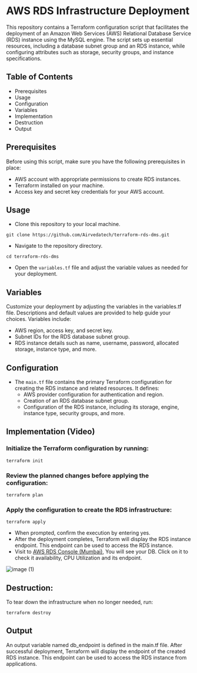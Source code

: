 # AWS RDS Infrastructure Deployment

This repository contains a Terraform configuration script that facilitates the deployment of an Amazon Web Services (AWS) Relational Database Service (RDS) instance using the MySQL engine. The script sets up essential resources, including a database subnet group and an RDS instance, while configuring attributes such as storage, security groups, and instance specifications.

## Table of Contents
- Prerequisites
- Usage
- Configuration
- Variables
- Implementation
- Destruction
- Output

## Prerequisites

Before using this script, make sure you have the following prerequisites in place:

- AWS account with appropriate permissions to create RDS instances.
- Terraform installed on your machine.
- Access key and secret key credentials for your AWS account.

## Usage

- Clone this repository to your local machine.
```
git clone https://github.com/Airvedatech/terraform-rds-dms.git
```

- Navigate to the repository directory.
```
cd terraform-rds-dms
```

- Open the `variables.tf` file and adjust the variable values as needed for your deployment.

## Variables

Customize your deployment by adjusting the variables in the variables.tf file. Descriptions and default values are provided to help guide your choices. Variables include:
- AWS region, access key, and secret key.
- Subnet IDs for the RDS database subnet group.
- RDS instance details such as name, username, password, allocated storage, instance type, and more.

## Configuration

- The `main.tf` file contains the primary Terraform configuration for creating the RDS instance and related resources. It defines:
  - AWS provider configuration for authentication and region.
  - Creation of an RDS database subnet group.
  - Configuration of the RDS instance, including its storage, engine, instance type, security groups, and more.

## Implementation (Video)

### Initialize the Terraform configuration by running:
```
terraform init
```

### Review the planned changes before applying the configuration:
```
terraform plan
````

### Apply the configuration to create the RDS infrastructure:
```
terraform apply
```
- When prompted, confirm the execution by entering yes.
- After the deployment completes, Terraform will display the RDS instance endpoint. This endpoint can be used to access the RDS instance.
- Visit to [AWS RDS Console (Mumbai)](https://ap-south-1.console.aws.amazon.com/rds/home?region=ap-south-1#database:id=new-mysql-rds-rds;is-cluster=false), You will see your DB. Click on it to check it availability, CPU Utilization and its endpoint.

![image (1)](https://github.com/Airvedatech/terraform-rds-dms/assets/111087144/cef97fa4-233f-49e9-9b95-7bc9a3a6d366)


## Destruction:

To tear down the infrastructure when no longer needed, run:
```
terraform destroy
```

## Output

An output variable named db_endpoint is defined in the main.tf file. After successful deployment, Terraform will display the endpoint of the created RDS instance. This endpoint can be used to access the RDS instance from applications.
